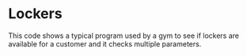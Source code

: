 # Lockers
This code shows a typical program used by a gym to see if lockers are available for a customer and it checks multiple parameters. 

